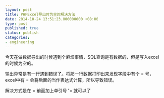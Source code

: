 ```yaml
---
layout: post
title: PHPExcel导出时为空的解决方法
date: 2014-10-24 13:51:23.000000000 +08:00
type: post
published: true
status: publish
categories:
- engineering
---
```

今天在做数据导出的时候遇到个麻烦事情，SQL查询是有数据的，但是写入excel的时候为空的。

输出异常是有一行遇到错误了。将那一行数据打印出来发现字段中有个 = 号，excel中有 = 会将后面的当作表达式计算，所以导致错误。

解决方式是在 = 前面加上单引号 '= 就可以了